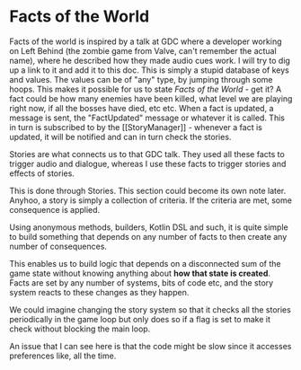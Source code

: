 # Facts of the World
Facts of the world is inspired by a talk at GDC where a developer working on Left Behind (the zombie game from Valve, can't remember the actual name), where he described how they made audio cues work. I will try to dig up a link to it and add it to this doc.
This is simply a stupid database of keys and values. The values can be of "any" type, by jumping through some hoops. 
This makes it possible for us to state *Facts of the World* - get it? 
A fact could be how many enemies have been killed, what level we are playing right now, if all the bosses have died, etc etc.
When a fact is updated, a message is sent, the "FactUpdated" message or whatever it is called. This in turn is subscribed to by the [[StoryManager]] - whenever a fact is updated, it will be notified and can in turn check the stories.

Stories are what connects us to that GDC talk. They used all these facts to trigger audio and dialogue, whereas I use these facts to trigger stories and effects of stories. 

This is done through Stories. This section could become its own note later. Anyhoo, a story is simply a collection of criteria. If the criteria are met, some consequence is applied.

Using anonymous methods, builders, Kotlin DSL and such, it is quite simple to build something that depends on any number of facts to then create any number of consequences. 

This enables us to build logic that depends on a disconnected sum of the game state without knowing anything about **how that state is created**. Facts are set by any number of systems, bits of code etc, and the story system reacts to these changes as they happen.

We could imagine changing the story system so that it checks all the stories periodically in the game loop but only does so if a flag is set to make it check without blocking the main loop.

An issue that I can see here is that the code might be slow since it accesses preferences like, all the time. 

